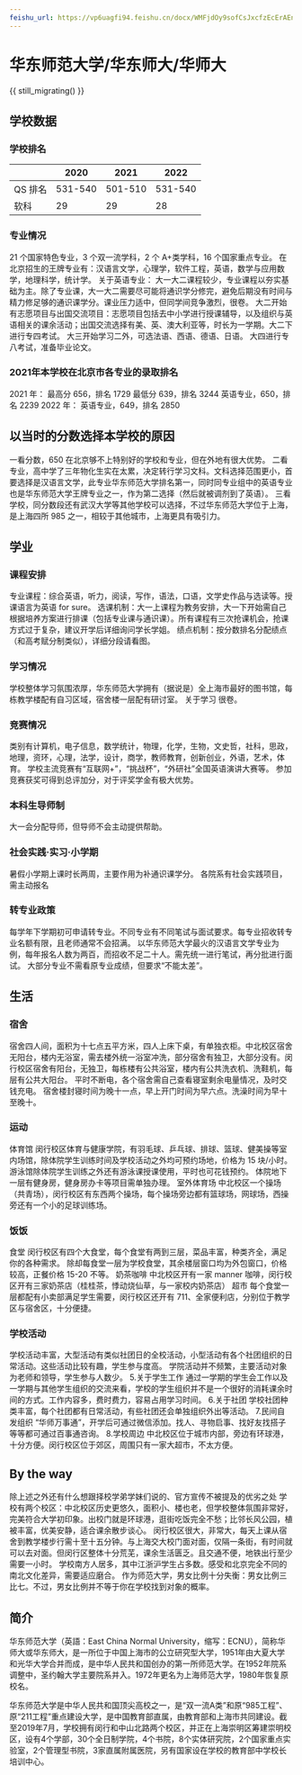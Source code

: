 ```yaml
---
feishu_url: https://vp6uagfi94.feishu.cn/docx/WMFjdOy9sofCsJxcfzEcErAEnog
---
```


# 华东师范大学/华东师大/华师大

{{ still_migrating() }}

## 学校数据

### 学校排名
|       |2020    | 2021    | 2022   |
|-------|--------|---------|--------|
| QS 排名 |531-540 | 501-510 | 531-540|
| 软科    |29      | 29      | 28     |

### 专业情况
21 个国家特色专业，3 个双一流学科，2 个 A+类学科，16 个国家重点专业。
在北京招生的王牌专业有：汉语言文学，心理学，软件工程，英语，数学与应用数学，地理科学，统计学。
关于英语专业：
大一大二课程较少，专业课程以夯实基础为主。除了专业课，大一大二需要尽可能将通识学分修完，避免后期没有时间与精力修足够的通识课学分。课业压力适中，但同学间竞争激烈，很卷。
大二开始有志愿项目与出国交流项目：志愿项目包括去中小学进行授课辅导，以及组织与英语相关的课余活动；出国交流选择有美、英、澳大利亚等，时长为一学期。大二下进行专四考试。
大三开始学习二外，可选法语、西语、德语、日语。
大四进行专八考试，准备毕业论文。

### 2021年本学校在北京市各专业的录取排名

2021 年：
最高分 656，排名 1729
最低分 639，排名 3244
英语专业，650，排名 2239
2022 年：
英语专业，649，排名 2850

## 以当时的分数选择本学校的原因

一看分数，650 在北京够不上特别好的学校和专业，但在外地有很大优势。
二看专业，高中学了三年物化生实在太累，决定转行学习文科。文科选择范围更小，首要选择是汉语言文学，此专业华东师范大学排名第一，同时同专业组中的英语专业也是华东师范大学王牌专业之一，作为第二选择（然后就被调剂到了英语）。
三看学校，同分数段还有武汉大学等其他学校可以选择，不过华东师范大学位于上海，是上海四所 985 之一，相较于其他城市，上海更具有吸引力。

## 学业

### 课程安排

专业课程：综合英语，听力，阅读，写作，语法，口语，文学史作品与选读等。授课语言为英语 for sure。
选课机制：大一上课程为教务安排，大一下开始需自己根据培养方案进行排课（包括专业课与通识课）。所有课程有三次抢课机会，抢课方式过于复杂，建议开学后详细询问学长学姐。
绩点机制：按分数排名分配绩点（和高考赋分制类似），详细分段请看图。

### 学习情况

学校整体学习氛围浓厚，华东师范大学拥有（据说是）全上海市最好的图书馆，每栋教学楼配有自习区域，宿舍楼一层配有研讨室。
关于学习
很卷。

### 竞赛情况

类别有计算机，电子信息，数学统计，物理，化学，生物，文史哲，社科，思政，地理，资环，心理，法学，设计，商学，教师教育，创新创业，外语，艺术，体育。
学校主流竞赛有“互联网+”，“挑战杯”，“外研社”全国英语演讲大赛等。
参加竞赛获奖可得到总评加分，对于评奖学金有极大优势。

### 本科生导师制

大一会分配导师，但导师不会主动提供帮助。

### 社会实践·实习·小学期

暑假小学期上课时长两周，主要作用为补通识课学分。
各院系有社会实践项目，需主动报名

### 转专业政策

每学年下学期初可申请转专业。不同专业有不同笔试与面试要求。每专业招收转专业名额有限，且老师通常不会招满。
以华东师范大学最火的汉语言文学专业为例，每年报名人数为两百，而招收不足二十人。需先统一进行笔试，再分批进行面试。
大部分专业不需看原专业成绩，但要求“不能太差”。

## 生活

### 宿舍

宿舍四人间，面积为十七点五平方米，四人上床下桌，有单独衣柜。中北校区宿舍无阳台，楼内无浴室，需去楼外统一浴室冲洗，部分宿舍有独卫，大部分没有。闵行校区宿舍有阳台，无独卫，每栋楼有公共浴室，楼内有公共洗衣机、洗鞋机，每层有公共大阳台。
平时不断电，各个宿舍需自己查看寝室剩余电量情况，及时交钱充电。
宿舍楼封寝时间为晚十一点，早上开门时间为早六点。洗澡时间为早十至晚十。

### 运动

体育馆
闵行校区体育与健康学院，有羽毛球、乒乓球、排球、篮球、健美操等室内场馆，除体院学生训练时间及学校活动之外均可预约场地，价格为 15 块/小时。
游泳馆除体院学生训练之外还有游泳课授课使用，平时也可花钱预约。
体院地下一层有健身房，健身房办卡等项目需单独办理。
室外体育场
中北校区一个操场（共青场），闵行校区有东西两个操场，每个操场旁边都有篮球场，网球场，西操旁还有一个小的足球训练场。

### 饭饭

食堂
闵行校区有四个大食堂，每个食堂有两到三层，菜品丰富，种类齐全，满足你的各种需求。
除却每食堂一层为学校食堂，其余楼层窗口均为外包窗口，价格较高，正餐价格 15-20 不等。
奶茶咖啡
中北校区开有一家 manner 咖啡，闵行校区开有三家奶茶店（桂桂茶，悸动烧仙草，与一家校内奶茶店）
超市
每个食堂一层都配有小卖部满足学生需要，闵行校区还开有 711、全家便利店，分别位于教学区与宿舍区，十分便捷。

### 学校活动

学校活动丰富，大型活动有类似社团日的全校活动，小型活动有各个社团组织的日常活动。这些活动比较有趣，学生参与度高。
学院活动并不频繁，主要活动对象为老师和领导，学生参与人数少。 5.关于学生工作
通过一学期的学生会工作以及一学期与其他学生组织的交流来看，学校的学生组织并不是一个很好的消耗课余时间的方式。工作内容多，费时费力，容易占用学习时间。 6.关于社团
学校社团种类丰富，每个社团都有日常活动，有些社团还会单独组织外出等活动。 7.民间自发组织
“华师万事通”，开学后可通过微信添加。找人、寻物启事、找好友找搭子等等都可通过百事通咨询。 8.学校周边
中北校区位于城市内部，旁边有环球港，十分方便。闵行校区位于郊区，周围只有一家大超市，不太方便。

## By the way

除上述之外还有什么想跟择校学弟学妹们说的、官方宣传不被提及的优劣之处
学校有两个校区：中北校区历史更悠久，面积小、楼也老，但学校整体氛围非常好，完美符合大学初印象。出校门就是环球港，逛街吃饭完全不愁；比邻长风公园，植被丰富，优美安静，适合课余散步谈心。
闵行校区很大，非常大，每天上课从宿舍到教学楼步行需十至十五分钟。与上海交大校门面对面，仅隔一条街，有时间就可以去对面。但闵行区整体十分荒芜，课余生活匮乏。且交通不便，地铁出行至少需要一小时。
学校南方人居多，其中江浙沪学生占多数。感受和北京完全不同的南北文化差异，需要适应磨合。
作为师范大学，男女比例十分失衡：男女比例三比七。不过，男女比例并不等于你在学校找到对象的概率。

## 简介

华东师范大学（英語：East China Normal University，缩写：ECNU），简称华师大或华东师大，是一所位于中国上海市的公立研究型大学，1951年由大夏大学和光华大学合并而成，是中华人民共和国创办的第一所师范大学。在1952年院系调整中，圣约翰大学主要院系并入。1972年更名为上海师范大学，1980年恢复原校名。

华东师范大学是中华人民共和国顶尖高校之一，是“双一流A类”和原“985工程”、原“211工程”重点建设大学，是中国教育部直属，由教育部和上海市共同建设。截至2019年7月，学校拥有闵行和中山北路两个校区，并正在上海崇明区筹建崇明校区，设有4个学部，30个全日制学院，4个书院，8个实体研究院，2个国家重点实验室，2个管理型书院，3家直属附属医院，另有国家设在学校的教育部中学校长培训中心。
